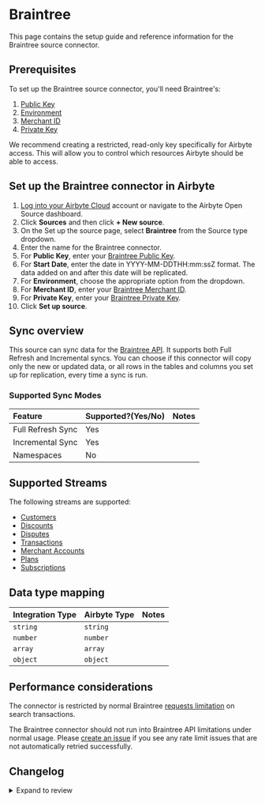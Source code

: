 # Braintree

This page contains the setup guide and reference information for the Braintree source connector.

## Prerequisites

To set up the Braintree source connector, you'll need Braintree's:

1. [Public Key](https://developer.paypal.com/braintree/articles/control-panel/important-gateway-credentials#public-key)
2. [Environment](https://developer.paypal.com/braintree/articles/control-panel/important-gateway-credentials#environment)
3. [Merchant ID](https://developer.paypal.com/braintree/articles/control-panel/important-gateway-credentials#merchant-id)
4. [Private Key](https://developer.paypal.com/braintree/articles/control-panel/important-gateway-credentials#private-key)

We recommend creating a restricted, read-only key specifically for Airbyte access. This will allow you to control which resources Airbyte should be able to access.

## Set up the Braintree connector in Airbyte

1. [Log into your Airbyte Cloud](https://cloud.airbyte.io/workspaces) account or navigate to the Airbyte Open Source dashboard.
2. Click **Sources** and then click **+ New source**.
3. On the Set up the source page, select **Braintree** from the Source type dropdown.
4. Enter the name for the Braintree connector.
5. For **Public Key**, enter your [Braintree Public Key](https://developer.paypal.com/braintree/articles/control-panel/important-gateway-credentials#public-key).
6. For **Start Date**, enter the date in YYYY-MM-DDTHH:mm:ssZ format. The data added on and after this date will be replicated.
7. For **Environment**, choose the appropriate option from the dropdown.
8. For **Merchant ID**, enter your [Braintree Merchant ID](https://developer.paypal.com/braintree/articles/control-panel/important-gateway-credentials#merchant-id).
9. For **Private Key**, enter your [Braintree Private Key](https://developer.paypal.com/braintree/articles/control-panel/important-gateway-credentials#private-key).
10. Click **Set up source**.

## Sync overview

This source can sync data for the [Braintree API](https://developers.braintreepayments.com/start/overview). It supports both Full Refresh and Incremental syncs. You can choose if this connector will copy only the new or updated data, or all rows in the tables and columns you set up for replication, every time a sync is run.

### Supported Sync Modes

| Feature           | Supported?\(Yes/No\) | Notes |
| :---------------- | :------------------- | :---- |
| Full Refresh Sync | Yes                  |       |
| Incremental Sync  | Yes                  |       |
| Namespaces        | No                   |       |

## Supported Streams

The following streams are supported:

- [Customers](https://developer.paypal.com/braintree/docs/reference/request/customer/search)
- [Discounts](https://developer.paypal.com/braintree/docs/reference/response/discount)
- [Disputes](https://developer.paypal.com/braintree/docs/reference/request/dispute/search)
- [Transactions](https://developers.braintreepayments.com/reference/response/transaction/python)
- [Merchant Accounts](https://developer.paypal.com/braintree/docs/reference/response/merchant-account)
- [Plans](https://developer.paypal.com/braintree/docs/reference/response/plan)
- [Subscriptions](https://developer.paypal.com/braintree/docs/reference/response/subscription)

## Data type mapping

| Integration Type | Airbyte Type | Notes |
| :--------------- | :----------- | :---- |
| `string`         | `string`     |       |
| `number`         | `number`     |       |
| `array`          | `array`      |       |
| `object`         | `object`     |       |

## Performance considerations

The connector is restricted by normal Braintree [requests limitation](https://developers.braintreepayments.com/reference/general/searching/search-results/python#search-limit) on search transactions.

The Braintree connector should not run into Braintree API limitations under normal usage. Please [create an issue](https://github.com/airbytehq/airbyte/issues) if you see any rate limit issues that are not automatically retried successfully.

## Changelog

<details>
  <summary>Expand to review</summary>

| Version | Date       | Pull Request                                             | Subject                                              |
| :------ | :--------- | :------------------------------------------------------- | :--------------------------------------------------- |
| 0.3.2 | 2024-07-06 | [40863](https://github.com/airbytehq/airbyte/pull/40863) | Update dependencies |
| 0.3.1 | 2024-07-02 | [40693](https://github.com/airbytehq/airbyte/pull/40693) | Corrects subscription stream fields |
| 0.2.1 | 2023-11-08 | [31489](https://github.com/airbytehq/airbyte/pull/31489) | Fix transaction stream custom fields |
| 0.2.0 | 2023-07-17 | [29200](https://github.com/airbytehq/airbyte/pull/29200) | Migrate connector to low-code framework |
| 0.1.5 | 2023-05-24 | [26340](https://github.com/airbytehq/airbyte/pull/26340) | Fix error in `check_connection` in integration tests |
| 0.1.4 | 2023-03-13 | [23548](https://github.com/airbytehq/airbyte/pull/23548) | Update braintree python library version to 4.18.1 |
| 0.1.3 | 2021-12-23 | [8434](https://github.com/airbytehq/airbyte/pull/8434) | Update fields in source-connectors specifications |
| 0.1.2 | 2021-12-22 | [9042](https://github.com/airbytehq/airbyte/pull/9042) | Fix `$ref` in schema and spec |
| 0.1.1 | 2021-10-27 | [7432](https://github.com/airbytehq/airbyte/pull/7432) | Dispute model should accept multiple Evidences |
| 0.1.0 | 2021-08-17 | [5362](https://github.com/airbytehq/airbyte/pull/5362) | Initial version |

</details>

